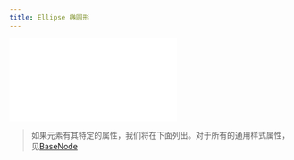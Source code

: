 ```yaml
---
title: Ellipse 椭圆形
---
```


<embed src="@/common/api/elements/nodes/ellipse.md"></embed>

> 如果元素有其特定的属性，我们将在下面列出。对于所有的通用样式属性，见[BaseNode](./BaseNode.zh.md)
